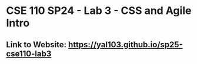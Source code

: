 # CSE 110 SP24 - Lab 3 - CSS and Agile Intro
## Link to Website: https://yal103.github.io/sp25-cse110-lab3
